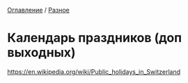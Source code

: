 [Оглавление](/faq/README.md) / [Разное](/faq/inbox/Разное.md)

# Календарь праздников (доп выходных)
https://en.wikipedia.org/wiki/Public_holidays_in_Switzerland